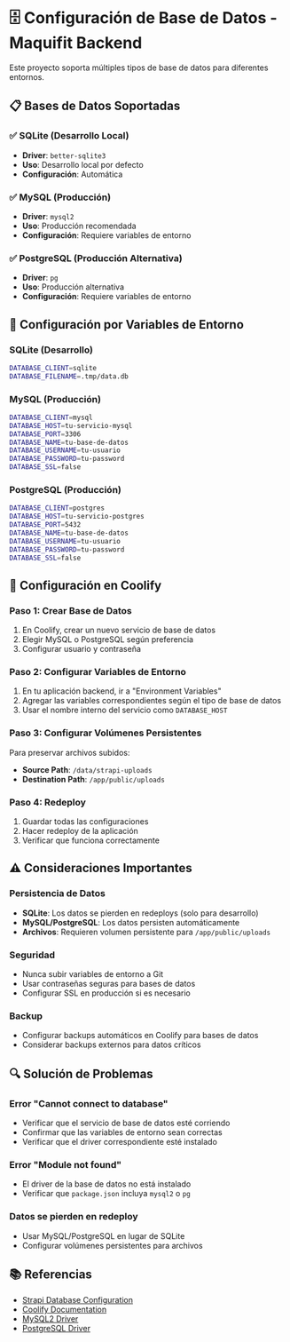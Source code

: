 # 🗄️ Configuración de Base de Datos - Maquifit Backend

Este proyecto soporta múltiples tipos de base de datos para diferentes entornos.

## 📋 Bases de Datos Soportadas

### ✅ SQLite (Desarrollo Local)
- **Driver**: `better-sqlite3`
- **Uso**: Desarrollo local por defecto
- **Configuración**: Automática

### ✅ MySQL (Producción)
- **Driver**: `mysql2`
- **Uso**: Producción recomendada
- **Configuración**: Requiere variables de entorno

### ✅ PostgreSQL (Producción Alternativa)
- **Driver**: `pg`
- **Uso**: Producción alternativa
- **Configuración**: Requiere variables de entorno

## 🔧 Configuración por Variables de Entorno

### SQLite (Desarrollo)
```bash
DATABASE_CLIENT=sqlite
DATABASE_FILENAME=.tmp/data.db
```

### MySQL (Producción)
```bash
DATABASE_CLIENT=mysql
DATABASE_HOST=tu-servicio-mysql
DATABASE_PORT=3306
DATABASE_NAME=tu-base-de-datos
DATABASE_USERNAME=tu-usuario
DATABASE_PASSWORD=tu-password
DATABASE_SSL=false
```

### PostgreSQL (Producción)
```bash
DATABASE_CLIENT=postgres
DATABASE_HOST=tu-servicio-postgres
DATABASE_PORT=5432
DATABASE_NAME=tu-base-de-datos
DATABASE_USERNAME=tu-usuario
DATABASE_PASSWORD=tu-password
DATABASE_SSL=false
```

## 🚀 Configuración en Coolify

### Paso 1: Crear Base de Datos
1. En Coolify, crear un nuevo servicio de base de datos
2. Elegir MySQL o PostgreSQL según preferencia
3. Configurar usuario y contraseña

### Paso 2: Configurar Variables de Entorno
1. En tu aplicación backend, ir a "Environment Variables"
2. Agregar las variables correspondientes según el tipo de base de datos
3. Usar el nombre interno del servicio como `DATABASE_HOST`

### Paso 3: Configurar Volúmenes Persistentes
Para preservar archivos subidos:
- **Source Path**: `/data/strapi-uploads`
- **Destination Path**: `/app/public/uploads`

### Paso 4: Redeploy
1. Guardar todas las configuraciones
2. Hacer redeploy de la aplicación
3. Verificar que funciona correctamente

## ⚠️ Consideraciones Importantes

### Persistencia de Datos
- **SQLite**: Los datos se pierden en redeploys (solo para desarrollo)
- **MySQL/PostgreSQL**: Los datos persisten automáticamente
- **Archivos**: Requieren volumen persistente para `/app/public/uploads`

### Seguridad
- Nunca subir variables de entorno a Git
- Usar contraseñas seguras para bases de datos
- Configurar SSL en producción si es necesario

### Backup
- Configurar backups automáticos en Coolify para bases de datos
- Considerar backups externos para datos críticos

## 🔍 Solución de Problemas

### Error "Cannot connect to database"
- Verificar que el servicio de base de datos esté corriendo
- Confirmar que las variables de entorno sean correctas
- Verificar que el driver correspondiente esté instalado

### Error "Module not found"
- El driver de la base de datos no está instalado
- Verificar que `package.json` incluya `mysql2` o `pg`

### Datos se pierden en redeploy
- Usar MySQL/PostgreSQL en lugar de SQLite
- Configurar volúmenes persistentes para archivos

## 📚 Referencias

- [Strapi Database Configuration](https://docs.strapi.io/dev-docs/configurations/database)
- [Coolify Documentation](https://coolify.io/docs)
- [MySQL2 Driver](https://github.com/sidorares/node-mysql2)
- [PostgreSQL Driver](https://node-postgres.com/)

